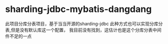 # sharding-jdbc-mybatis-dangdang
此项目分库分表项目，基于当当开源的sharding-jdbc
此种方式也可以实现分库分表,但是没有默认库这一个配置，
我目前没有找到，这估计也是这个分库分表中间件不足的一点
